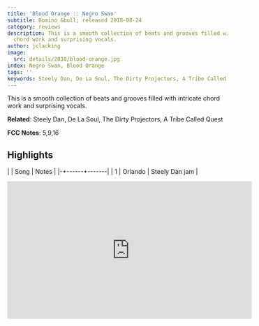 ```yaml
---
title: 'Blood Orange :: Negro Swan'
subtitle: Domino &bull; released 2018-08-24
category: reviews
description: This is a smooth collection of beats and grooves filled with intricate
  chord work and surprising vocals.
author: jclacking
image:
  src: details/2018/blood-orange.jpg
index: Negro Swan, Blood Orange
tags: ''
keywords: Steely Dan, De La Soul, The Dirty Projectors, A Tribe Called Quest, Domino
---
```

This is a smooth collection of beats and grooves filled with intricate chord work and surprising vocals.<!--more-->

**Related**: Steely Dan, De La Soul, The Dirty Projectors, A Tribe Called Quest

**FCC Notes**: 5,9,16

## Highlights

| | Song | Notes |
|-+------+-------|
| 1 | Orlando | Steely Dan jam |

<div class="tlo-detail-video"><iframe width="560" height="315" src="https://www.youtube.com/embed/Q0gG0DtbPcY" frameborder="0" allow="autoplay; encrypted-media" allowfullscreen></iframe></div>


